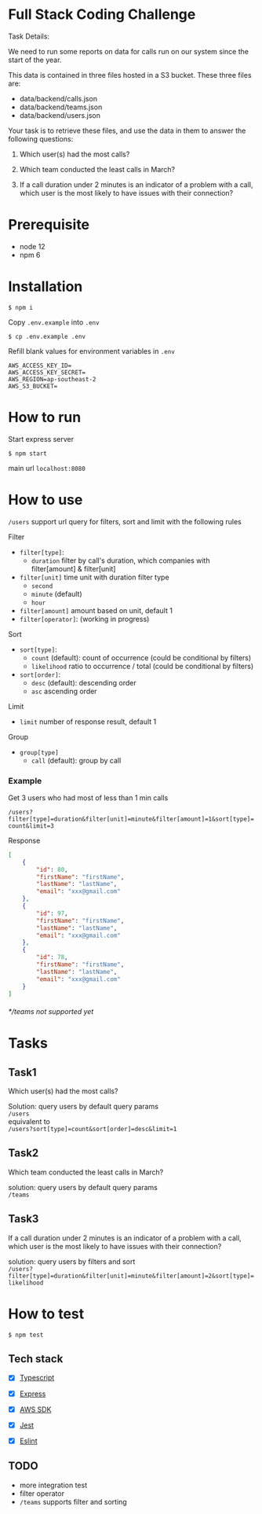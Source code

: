 # Full Stack Coding Challenge

Task Details:

We need to run some reports on data for calls run on our system since the start of the year.

This data is contained in three files hosted in a S3 bucket. These three files are:

- data/backend/calls.json
- data/backend/teams.json
- data/backend/users.json

Your task is to retrieve these files, and use the data in them to answer the following questions:

1. Which user(s) had the most calls?

2. Which team conducted the least calls in March?

3. If a call duration under 2 minutes is an indicator of a problem with a call, which user is the most likely to have issues with their connection?

# Prerequisite
- node 12
- npm 6

# Installation
```shell script
$ npm i
```

Copy `.env.example` into `.env`
```
$ cp .env.example .env
```

Refill blank values for environment variables in `.env`
```shell script
AWS_ACCESS_KEY_ID=
AWS_ACCESS_KEY_SECRET=
AWS_REGION=ap-southeast-2
AWS_S3_BUCKET=
```

# How to run
Start express server
```shell script
$ npm start
```

main url `localhost:8080`

# How to use
`/users` support url query for filters, sort and limit with the following rules

Filter
- `filter[type]`:
    - `duration` filter by call's duration, which companies with filter[amount] & filter[unit]
- `filter[unit]` time unit with duration filter type
    - `second`
    - `minute` (default)
    - `hour`
- `filter[amount]` amount based on unit, default 1
- `filter[operator]`: (working in progress) 

Sort
- `sort[type]`:
    - `count` (default): count of occurrence (could be conditional by filters)
    - `likelihood` ratio to occurrence / total (could be conditional by filters)
- `sort[order]`:
    - `desc` (default): descending order 
    - `asc` ascending order 

Limit
- `limit` number of response result, default 1

Group
- `group[type]`
    - `call` (default): group by call

### Example
Get 3 users who had most of less than 1 min calls
  
`/users?filter[type]=duration&filter[unit]=minute&filter[amount]=1&sort[type]=count&limit=3`
  
Response
  
```json
[
    {
        "id": 80,
        "firstName": "firstName",
        "lastName": "lastName",
        "email": "xxx@gmail.com"
    },
    {
        "id": 97,
        "firstName": "firstName",
        "lastName": "lastName",
        "email": "xxx@gmail.com"
    },
    {
        "id": 78,
        "firstName": "firstName",
        "lastName": "lastName",
        "email": "xxx@gmail.com"
    }
]
```

###### */teams not supported yet

# Tasks

## Task1
Which user(s) had the most calls?

Solution: query users by default query params  
`/users`  
equivalent to  
`/users?sort[type]=count&sort[order]=desc&limit=1`

## Task2
Which team conducted the least calls in March?

solution: query users by default query params  
`/teams`

## Task3
If a call duration under 2 minutes is an indicator of a problem with a call, which user is the most likely to have issues with their connection?

solution: query users by filters and sort  
`/users?filter[type]=duration&filter[unit]=minute&filter[amount]=2&sort[type]=likelihood`

# How to test
```shell script
$ npm test
```

## Tech stack

- [x] [Typescript](https://www.typescriptlang.org/)
- [x] [Express](https://www.npmjs.com/package/eslint)
- [x] [AWS SDK](https://www.npmjs.com/package/eslint)
- [x] [Jest](https://www.npmjs.com/package/jest)
- [x] [Eslint](https://www.npmjs.com/package/eslint)


## TODO
- more integration test
- filter operator
- `/teams` supports filter and sorting